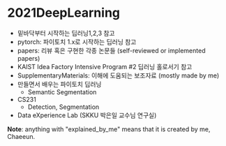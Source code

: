 # 2021DeepLearning
- 밑바닥부터 시작하는 딥러닝1,2,3 참고
- pytorch: 파이토치 1.x로 시작하는 딥러닝 참고
- papers: 리뷰 혹은 구현한 각종 논문들 (self-reviewed or implemented papers)
- KAIST Idea Factory Intensive Program #2 딥러닝 홀로서기 참고
- SupplementaryMaterials: 이해에 도움되는 보조자료 (mostly made by me)
- 만들면서 배우는 파이토치 딥러닝
  - Semantic Segmentation
- CS231
  - Detection, Segmentation
- Data eXperience Lab (SKKU 박은일 교수님 연구실)


**Note**: anything with "explained_by_me" means that it is created by me, Chaeeun.
